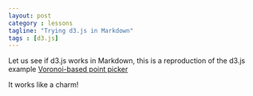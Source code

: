 ```yaml
---
layout: post
category : lessons
tagline: "Trying d3.js in Markdown"
tags : [d3.js]
---
```

Let us see if d3.js works in Markdown, this is a reproduction of the d3.js example 
[Voronoi-based point picker](http://bl.ocks.org/njvack/1405439)


<script type="text/javascript" src="http://mbostock.github.com/d3/d3.js">
</script>
<script type="text/javascript" src="http://mbostock.github.com/d3/d3.geom.js">
</script>

<div id="chart">
</div>
<script type="text/javascript">

var w = 600,
    h = 400;

var vertices = d3.range(100).map(function(d) {
  return [Math.random() * w, Math.random() * h];
});

var svg = d3.select("#chart")
  .append("svg:svg")
    .attr("width", w)
    .attr("height", h);
var paths, points, clips;
clips = svg.append("svg:g").attr("id", "point-clips");
points = svg.append("svg:g").attr("id", "points");
paths = svg.append("svg:g").attr("id", "point-paths");

clips.selectAll("clipPath")
    .data(vertices)
  .enter().append("svg:clipPath")
    .attr("id", function(d, i) { return "clip-"+i;})
  .append("svg:circle")
    .attr('cx', function(d) { return d[0]; })
    .attr('cy', function(d) { return d[1]; })
    .attr('r', 20);

paths.selectAll("path")
    .data(d3.geom.voronoi(vertices))
  .enter().append("svg:path")
    .attr("d", function(d) { return "M" + d.join(",") + "Z"; })
    .attr("id", function(d,i) { 
      return "path-"+i; })
    .attr("clip-path", function(d,i) { return "url(#clip-"+i+")"; })
    .style("fill", d3.rgb(230, 230, 230))
    .style('fill-opacity', 0.4)
    .style("stroke", d3.rgb(200,200,200));
  
paths.selectAll("path")
  .on("mouseover", function(d, i) {
    d3.select(this)
      .style('fill', d3.rgb(31, 120, 180));
    svg.select('circle#point-'+i)
      .style('fill', d3.rgb(31, 120, 180))
  })
  .on("mouseout", function(d, i) {
    d3.select(this)
      .style("fill", d3.rgb(230, 230, 230));
    svg.select('circle#point-'+i)
      .style('fill', 'black')
  });

points.selectAll("circle")
    .data(vertices)
  .enter().append("svg:circle")
    .attr("id", function(d, i) { 
      return "point-"+i; })
    .attr("transform", function(d) { return "translate(" + d + ")"; })
    .attr("r", 2)
    .attr('stroke', 'none');

</script>



It works like a charm!
